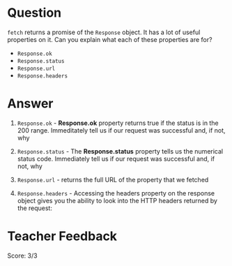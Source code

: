 # Question
`fetch` returns a promise of the `Response` object. It has a lot of useful properties on it. Can you explain what each of these properties are for?

- `Response.ok`
- `Response.status`
- `Response.url`
- `Response.headers`

# Answer

1. `Response.ok` - **Response.ok** property returns true if the status is in the 200 range. Immeditately tell us if our request was successful and, if not, why

2. `Response.status` - The **Response.status** property tells us the numerical status code. Immediately tell us if our request was successful and, if not, why

3. `Response.url` - returns the full URL of the property that we fetched

4. `Response.headers` - Accessing the headers property on the response object gives you the ability to look into the HTTP headers returned by the request:


# Teacher Feedback
Score: 3/3